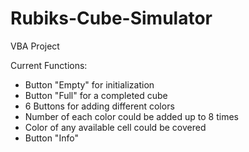 # Rubiks-Cube-Simulator
VBA Project

Current Functions:
* Button "Empty" for initialization
* Button "Full" for a completed cube
* 6 Buttons for adding different colors
* Number of each color could be added up to 8 times
* Color of any available cell could be covered
* Button "Info"
